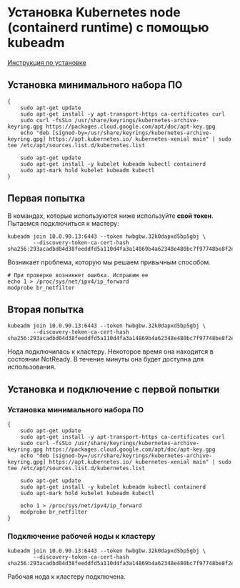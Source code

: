 # Установка Kubernetes node (containerd runtime) с помощью kubeadm
[Инструкция по установке](https://kubernetes.io/docs/setup/production-environment/tools/kubeadm/create-cluster-kubeadm/#join-nodes)

## Установка минимального набора ПО
```shell script
{
    sudo apt-get update
    sudo apt-get install -y apt-transport-https ca-certificates curl
    sudo curl -fsSLo /usr/share/keyrings/kubernetes-archive-keyring.gpg https://packages.cloud.google.com/apt/doc/apt-key.gpg
    echo "deb [signed-by=/usr/share/keyrings/kubernetes-archive-keyring.gpg] https://apt.kubernetes.io/ kubernetes-xenial main" | sudo tee /etc/apt/sources.list.d/kubernetes.list
    
    sudo apt-get update
    sudo apt-get install -y kubelet kubeadm kubectl containerd
    sudo apt-mark hold kubelet kubeadm kubectl
}
```

## Первая попытка 
В командах, которые используются ниже используйте **свой токен**. 
Пытаемся подключиться к мастеру:
```shell script
kubeadm join 10.0.90.13:6443 --token hwbgbw.32k0dapxd5bp5gbj \
        --discovery-token-ca-cert-hash sha256:293acadbd04d38feeddfd5a110d4fa3a14869b4a62348e480bc7f97748be8f2e 
```
Возникает проблема, которую мы решаем привычным способом.

```shell script
# При проверке возникнет ошибка. Исправим ее
echo 1 > /proc/sys/net/ipv4/ip_forward
modprobe br_netfilter 
```

## Вторая попытка 
```shell script
kubeadm join 10.0.90.13:6443 --token hwbgbw.32k0dapxd5bp5gbj \
        --discovery-token-ca-cert-hash sha256:293acadbd04d38feeddfd5a110d4fa3a14869b4a62348e480bc7f97748be8f2e 
```
Нода подключилась к кластеру. Некоторое время она находится в состоянии NotReady. 
В течение минуты она будет доступна для использования.

## Установка и подключение с первой попытки
### Установка минимального набора ПО
```shell script
{
    sudo apt-get update
    sudo apt-get install -y apt-transport-https ca-certificates curl
    sudo curl -fsSLo /usr/share/keyrings/kubernetes-archive-keyring.gpg https://packages.cloud.google.com/apt/doc/apt-key.gpg
    echo "deb [signed-by=/usr/share/keyrings/kubernetes-archive-keyring.gpg] https://apt.kubernetes.io/ kubernetes-xenial main" | sudo tee /etc/apt/sources.list.d/kubernetes.list
    
    sudo apt-get update
    sudo apt-get install -y kubelet kubeadm kubectl containerd
    sudo apt-mark hold kubelet kubeadm kubectl

    echo 1 > /proc/sys/net/ipv4/ip_forward
    modprobe br_netfilter 
}
```

### Подключение рабочей ноды к кластеру 
```shell script
kubeadm join 10.0.90.13:6443 --token hwbgbw.32k0dapxd5bp5gbj \
        --discovery-token-ca-cert-hash sha256:293acadbd04d38feeddfd5a110d4fa3a14869b4a62348e480bc7f97748be8f2e 
```
Рабочая нода к кластеру подключена.

